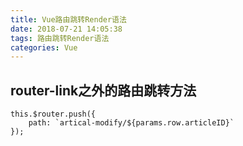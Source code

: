 ```yaml
---
title: Vue路由跳转Render语法
date: 2018-07-21 14:05:38
tags: 路由跳转Render语法
categories: Vue
---
```

## router-link之外的路由跳转方法
````
this.$router.push({
    path: `artical-modify/${params.row.articleID}`
});
````